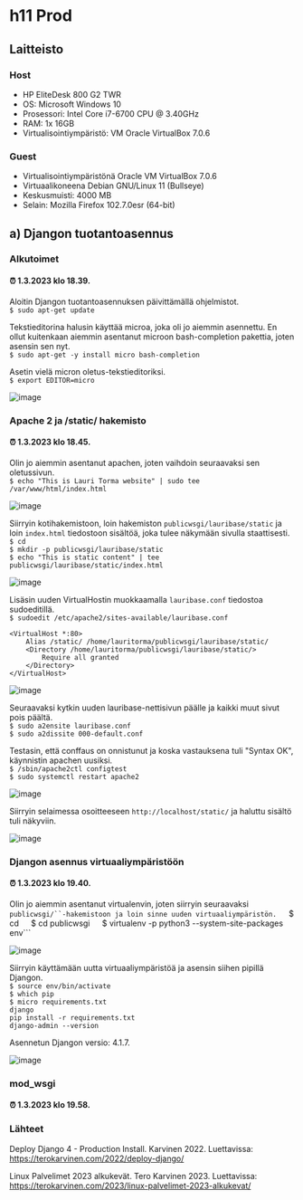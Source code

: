 # h11 Prod

## Laitteisto  

### Host  

* HP EliteDesk 800 G2 TWR  
* OS: Microsoft Windows 10   
* Prosessori: Intel Core i7-6700 CPU @ 3.40GHz  
* RAM: 1x 16GB  
* Virtualisointiympäristö: VM Oracle VirtualBox 7.0.6  

### Guest
* Virtualisointiympäristönä Oracle VM VirtualBox 7.0.6  
* Virtuaalikoneena Debian GNU/Linux 11 (Bullseye)  
* Keskusmuisti: 4000 MB   
* Selain: Mozilla Firefox 102.7.0esr (64-bit)  

## a) Djangon tuotantoasennus  

### Alkutoimet  

#### ⏰ 1.3.2023 klo 18.39.

Aloitin Djangon tuotantoasennuksen päivittämällä ohjelmistot.  
```$ sudo apt-get update```  

Tekstieditorina halusin käyttää microa, joka oli jo aiemmin asennettu. En ollut kuitenkaan aiemmin asentanut microon bash-completion pakettia, joten asensin sen nyt.  
```$ sudo apt-get -y install micro bash-completion```  
  
Asetin vielä micron oletus-tekstieditoriksi.  
```$ export EDITOR=micro```  
   
![image](https://user-images.githubusercontent.com/90974678/222205941-240282c6-792d-43e5-b46c-f91cc02ed1c5.png)  

### Apache 2 ja /static/ hakemisto  

#### ⏰ 1.3.2023 klo 18.45.  
  
Olin jo aiemmin asentanut apachen, joten vaihdoin seuraavaksi sen oletussivun.  
```$ echo "This is Lauri Torma website" | sudo tee /var/www/html/index.html```  
  
![image](https://user-images.githubusercontent.com/90974678/222207528-7470d859-088f-4835-90a8-41794f971ace.png)  
  
Siirryin kotihakemistoon, loin hakemiston ```publicwsgi/lauribase/static``` ja loin ```index.html``` tiedostoon sisältöä, joka tulee näkymään sivulla staattisesti.  
```$ cd ```  
```$ mkdir -p publicwsgi/lauribase/static```  
```$ echo "This is static content" | tee publicwsgi/lauribase/static/index.html```  
  
![image](https://user-images.githubusercontent.com/90974678/222209657-8b96e57e-0c86-41f9-8add-7c5748b8d5cd.png)  
  
Lisäsin uuden VirtualHostin muokkaamalla ```lauribase.conf``` tiedostoa sudoeditillä.  
```$ sudoedit /etc/apache2/sites-available/lauribase.conf```  
  
```
<VirtualHost *:80>
	Alias /static/ /home/lauritorma/publicwsgi/lauribase/static/
	<Directory /home/lauritorma/publicwsgi/lauribase/static/>
		Require all granted
	</Directory>
</VirtualHost>
```  
 
![image](https://user-images.githubusercontent.com/90974678/222211176-19cb711e-e048-4952-9a21-3222c4c6fedd.png)  
  
Seuraavaksi kytkin uuden lauribase-nettisivun päälle ja kaikki muut sivut pois päältä.  
```$ sudo a2ensite lauribase.conf```  
```$ sudo a2dissite 000-default.conf```  
  
Testasin, että conffaus on onnistunut ja koska vastauksena tuli "Syntax OK", käynnistin apachen uusiksi.  
```$ /sbin/apache2ctl configtest```  
```$ sudo systemctl restart apache2```  
  
![image](https://user-images.githubusercontent.com/90974678/222212273-d7f10493-4554-4437-8d38-091a970577ca.png)  

Siirryin selaimessa osoitteeseen ```http://localhost/static/``` ja haluttu sisältö tuli näkyviin.  

![image](https://user-images.githubusercontent.com/90974678/222218472-2f77c3d4-e9fa-4147-b643-cbf7748c7d9d.png)  
  
### Djangon asennus virtuaaliympäristöön  

#### ⏰ 1.3.2023 klo 19.40.  

Olin jo aiemmin asentanut virtualenvin, joten siirryin seuraavaksi ```publicwsgi/``-hakemistoon ja loin sinne uuden virtuaaliympäristön.  
```$ cd```  
```$ cd publicwsgi```  
```$ virtualenv -p python3 --system-site-packages env```  
  
![image](https://user-images.githubusercontent.com/90974678/222219700-3165dcc6-aa55-4fb7-b848-3e48ca6a85d2.png)  
  
Siirryin käyttämään uutta virtuaaliympäristöä ja asensin siihen pipillä Djangon.   
```$ source env/bin/activate```  
```$ which pip```  
```$ micro requirements.txt```  
```django```  
```pip install -r requirements.txt```  
```django-admin --version```  
  
Asennetun Djangon versio: 4.1.7.  

![image](https://user-images.githubusercontent.com/90974678/222221158-28b924bb-097e-4a3a-b214-1468b5af0385.png)  

### mod_wsgi  
  
#### ⏰ 1.3.2023 klo 19.58.



  














### Lähteet

Deploy Django 4 - Production Install. Karvinen 2022. Luettavissa: https://terokarvinen.com/2022/deploy-django/

Linux Palvelimet 2023 alkukevät. Tero Karvinen 2023. Luettavissa: https://terokarvinen.com/2023/linux-palvelimet-2023-alkukevat/  
